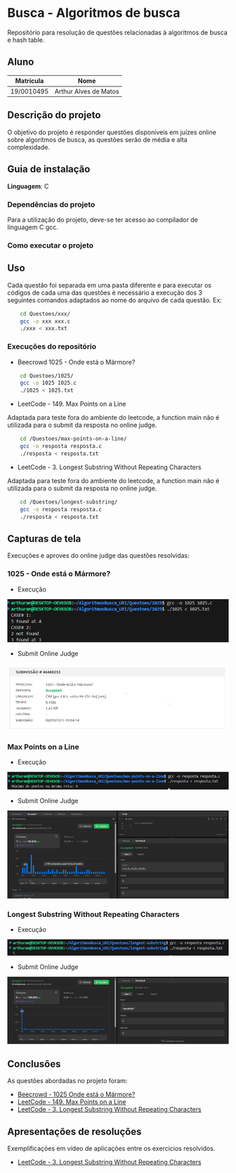 # Busca - Algoritmos de busca 
Repositório para resolução de questões relacionadas à algoritmos de busca e hash table.

## Aluno  
| Matrícula | Nome |  
|-----------------------|---------------------|  
| 19/0010495 | Arthur Alves de Matos |

## Descrição do projeto
O objetivo do projeto é responder questões disponíveis em juízes online sobre algoritmos de busca, as questões serão de média e alta complexidade.

## Guia de instalação
**Linguagem**: C<br>

### Dependências do projeto
Para a utilização do projeto, deve-se ter acesso ao compilador de linguagem C gcc.

### Como executar o projeto
## Uso 
Cada questão foi separada em uma pasta diferente e para executar os códigos de cada uma das questões é necessário a execução dos 3 seguintes comandos adaptados ao nome do arquivo de cada questão. Ex:

```sh
    cd Questoes/xxx/
    gcc -o xxx xxx.c
    ./xxx < xxx.txt
```

### Execuções do repositório
- Beecrowd 1025 - Onde está o Mármore?
```sh
    cd Questoes/1025/
    gcc -o 1025 1025.c
    ./1025 < 1025.txt
```

- LeetCode - 149. Max Points on a Line

Adaptada para teste fora do ambiente do leetcode, a function main não é utilizada para o submit da resposta no online judge.
```sh
    cd /Questoes/max-points-on-a-line/
    gcc -o resposta resposta.c
    ./resposta < resposta.txt
```

- LeetCode - 3. Longest Substring Without Repeating Characters

Adaptada para teste fora do ambiente do leetcode, a function main não é utilizada para o submit da resposta no online judge.
```sh
    cd /Questoes/longest-substring/
    gcc -o resposta resposta.c
    ./resposta < resposta.txt
```

## Capturas de tela

Execuções e aproves do online judge das questões resolvidas:

### 1025 - Onde está o Mármore?
- Execução

![1025](/screenshots/1025.png)

- Submit Online Judge

![1025 Submit](/screenshots/1025-submit.png)

### Max Points on a Line
- Execução

![Max Points on a Line](/screenshots/max-points-on-a-line.png)

- Submit Online Judge

![Max Points on a Line Submit](/screenshots/max-points-on-a-line-submit.png)

### Longest Substring Without Repeating Characters
- Execução

![Longest Substring Without Repeating Characters](/screenshots/longest-substring.png)

- Submit Online Judge

![Longest Substring Without Repeating Characters Submit](/screenshots/longest-substring-submit.png)

## Conclusões
As questões abordadas no projeto foram:

- [Beecrowd - 1025 Onde está o Mármore?](https://judge.beecrowd.com/pt/problems/view/1025)
- [LeetCode - 149. Max Points on a Line](https://leetcode.com/problems/max-points-on-a-line/description/)
- [LeetCode - 3. Longest Substring Without Repeating Characters](https://leetcode.com/problems/longest-substring-without-repeating-characters/description/)

## Apresentações de resoluções
Exemplificações em vídeo de aplicações entre os exercicios resolvidos.

- [LeetCode - 3. Longest Substring Without Repeating Characters](http://drive.google.com/file/d/1UKU371XHyk5Q6tzAkzcKQdI0Btm83pnV/view)
